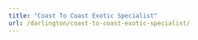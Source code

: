 ```yaml
---
title: "Coast To Coast Exotic Specialist"
url: /darlington/coast-to-coast-exotic-specialist/
---
```

